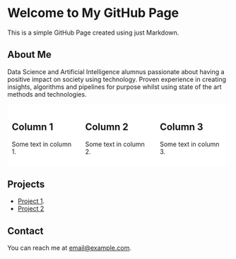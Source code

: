 <style>
    .custom-font {
        font-family: 'Verdana', Geneva, sans-serif;
        color: #9C9C9C;
    }
    .container {
        display: flex;
    }
    .column {
    flex: 33.33%;
    padding: 10px;
  }
</style>

<!-- # Regular Markdown Heading

<p class="custom-font">This is a paragraph with a custom font and color.</p>

Normal text follows here. -->

# Welcome to My GitHub Page

This is a simple GitHub Page created using just Markdown.

## About Me

Data Science and Artificial Intelligence alumnus passionate about having
a positive impact on society using technology. Proven experience in creating insights, algorithms and pipelines for purpose whilst using state of
the art methods and technologies.


<div class="container">
  <div class="column" style="background-color:#FFFFFF;">
    <h2>Column 1</h2>
    <p>Some text in column 1.</p>
  </div>
  <div class="column" style="background-color:#ffffff;">
    <h2>Column 2</h2>
    <p>Some text in column 2.</p>
  </div>
  <div class="column" style="background-color:#ffffff;">
    <h2>Column 3</h2>
    <p>Some text in column 3.</p>
  </div>
</div>

## Projects

- [Project 1](/projects/taxonomy_matching.md).
- [Project 2](https://github.com/username/project2)

## Contact

You can reach me at [email@example.com](mailto:email@example.com).
